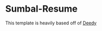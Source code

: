 # Sumbal-Resume

This template is heavily based off of [Deedy](https://github.com/deedy/Deedy-Resume)
